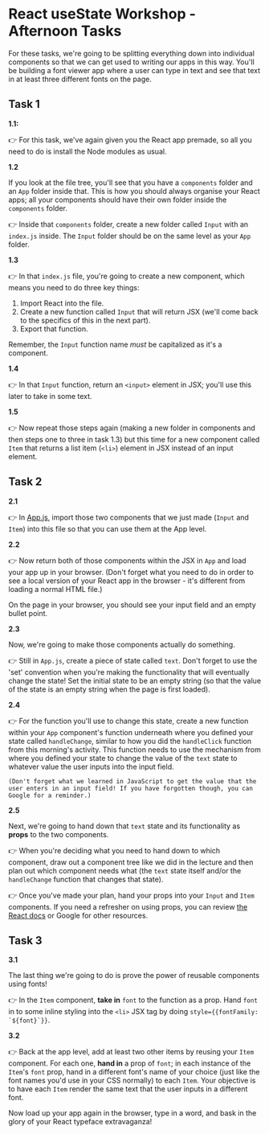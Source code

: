 # React useState Workshop - Afternoon Tasks

For these tasks, we're going to be splitting everything down into individual components so that we can get used to writing our apps in this way. You'll be building a font viewer app where a user can type in text and see that text in at least three different fonts on the page.

## Task 1

**1.1:**

👉 For this task, we've again given you the React app premade, so all you need to do is install the Node modules as usual.

**1.2**

If you look at the file tree, you'll see that you have a `components` folder and an `App` folder inside that. This is how you should always organise your React apps; all your components should have their own folder inside the `components` folder.

👉 Inside that `components` folder, create a new folder called `Input` with an `index.js` inside. The `Input` folder should be on the same level as your `App` folder.

**1.3**

👉 In that `index.js` file, you're going to create a new component, which means you need to do three key things:

1. Import React into the file.
2. Create a new function called `Input` that will return JSX (we'll come back to the specifics of this in the next part).
3. Export that function.

Remember, the `Input` function name _must_ be capitalized as it's a component.

**1.4**

👉 In that `Input` function, return an `<input>` element in JSX; you'll use this later to take in some text.

**1.5**

👉 Now repeat those steps again (making a new folder in components and then steps one to three in task 1.3) but this time for a new component called `Item` that returns a list item (`<li>`) element in JSX instead of an input element.

## Task 2

**2.1**

👉 In [App.js](./src/components/App/App.js), import those two components that we just made (`Input` and `Item`) into this file so that you can use them at the App level.

**2.2**

👉 Now return both of those components within the JSX in `App` and load your app up in your browser. (Don't forget what you need to do in order to see a local version of your React app in the browser - it's different from loading a normal HTML file.)

On the page in your browser, you should see your input field and an empty bullet point.

**2.3**

Now, we're going to make those components actually do something.

👉 Still in `App.js`, create a piece of state called `text`. Don't forget to use the 'set' convention when you're making the functionality that will eventually change the state! Set the initial state to be an empty string (so that the value of the state is an empty string when the page is first loaded).

**2.4**

👉 For the function you'll use to change this state, create a new function within your `App` component's function underneath where you defined your state called `handleChange`, similar to how you did the `handleClick` function from this morning's activity. This function needs to use the mechanism from where you defined your state to change the value of the `text` state to whatever value the user inputs into the input field.

    (Don't forget what we learned in JavaScript to get the value that the user enters in an input field! If you have forgotten though, you can Google for a reminder.)

**2.5**

Next, we're going to hand down that `text` state and its functionality as **props** to the two components.

👉 When you're deciding what you need to hand down to which component, draw out a component tree like we did in the lecture and then plan out which component needs what (the `text` state itself and/or the `handleChange` function that changes that state).

👉 Once you've made your plan, hand your props into your `Input` and `Item` components. If you need a refresher on using props, you can review [the React docs](https://reactjs.org/docs/components-and-props.html) or Google for other resources.

## Task 3

**3.1**

The last thing we're going to do is prove the power of reusable components using fonts!

👉 In the `Item` component, **take in** `font` to the function as a prop. Hand `font` in to some inline styling into the `<li>` JSX tag by doing `` style={{fontFamily: `${font}`}} ``.

**3.2**

👉 Back at the app level, add at least two other items by reusing your `Item` component. For each one, **hand in** a prop of `font`; in each instance of the `Item`'s `font` prop, hand in a different font's name of your choice (just like the font names you'd use in your CSS normally) to each `Item`. Your objective is to have each `Item` render the same text that the user inputs in a different font.

Now load up your app again in the browser, type in a word, and bask in the glory of your React typeface extravaganza!
